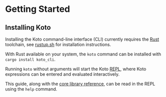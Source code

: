 # Getting Started

## Installing Koto 

Installing the Koto command-line interface (CLI) currently requires the 
[Rust](https://rust-lang.org) toolchain, 
see [rustup.sh](https://rustup.sh) for installation instructions.

With Rust available on your system, the `koto` command can be installed with
`cargo install koto_cli`.

Running `koto` without arguments will start the Koto 
[REPL](https://en.wikipedia.org/wiki/Read–eval–print_loop), where Koto
expressions can be entered and evaluated interactively. 

This guide, along with the [core library reference](../../core), 
can be read in the REPL using the `help` command. 

